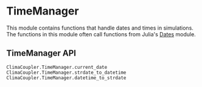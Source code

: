 # TimeManager

This module contains functions that handle dates and times
in simulations. The functions in this module often call
functions from Julia's [Dates](https://docs.julialang.org/en/v1/stdlib/Dates/) module.

## TimeManager API

```@docs
ClimaCoupler.TimeManager.current_date
ClimaCoupler.TimeManager.strdate_to_datetime
ClimaCoupler.TimeManager.datetime_to_strdate
```
